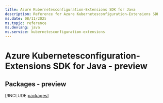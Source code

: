 ```yaml
---
title: Azure Kubernetesconfiguration-Extensions SDK for Java
description: Reference for Azure Kubernetesconfiguration-Extensions SDK for Java
ms.date: 08/11/2025
ms.topic: reference
ms.devlang: java
ms.service: kubernetesconfiguration-extensions
---
```

# Azure Kubernetesconfiguration-Extensions SDK for Java - preview
## Packages - preview
[!INCLUDE [packages](kubernetesconfiguration-extensions-index.md)]